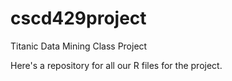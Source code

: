 # cscd429project
Titanic Data Mining Class Project

Here's a repository for all our R files for the project.
